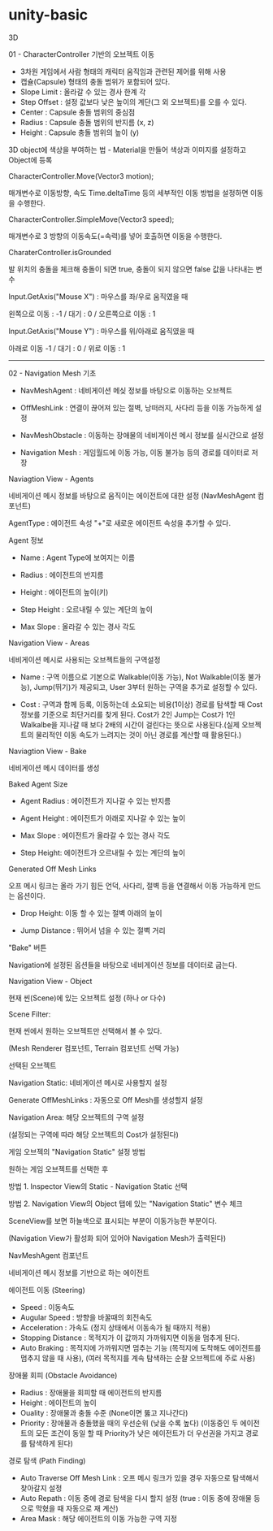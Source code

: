 # unity-basic



3D

01 - CharacterController 기반의 오브젝트 이동

- 3차원 게임에서 사람 형태의 캐릭터 움직임과 관련된 제어를 위해 사용
- 캡슐(Capsule) 형태의 충돌 범위가 포함되어 있다.
- Slope Limit : 올라갈 수 있는 경사 한계 각
- Step Offset : 설정 값보다 낮은 높이의 계단(그 외 오브젝트)를 오를 수 있다.
- Center : Capsule 충돌 범위의 중심점
- Radius : Capsule 충돌 범위의 반지름 (x, z)
- Height : Capsule 충돌 범위의 높이 (y)

3D object에 색상을 부여하는 법 - Material을 만들어 색상과 이미지를 설정하고 Object에 등록

CharacterController.Move(Vector3 motion);

매개변수로 이동방향, 속도 Time.deltaTime 등의 세부적인 이동 방법을 설정하면 이동을 수행한다.

CharacterController.SimpleMove(Vector3 speed);

매개변수로 3 방향의 이동속도(=속력)를 넣어 호출하면 이동을 수행한다.

CharaterController.isGrounded

발 위치의 충돌을 체크해 충돌이 되면 true, 충돌이 되지 않으면 false 값을 나타내는 변수

Input.GetAxis("Mouse X") : 마우스를 좌/우로 움직였을 때

왼쪽으로 이동 : -1 / 대기 :  0 / 오른쪽으로 이동 : 1

Input.GetAxis("Mouse Y") : 마우스를 위/아래로 움직였을 때

아래로 이동 -1 / 대기 : 0 / 위로 이동 : 1

------

02 - Navigation Mesh 기초

- NavMeshAgent : 네비게이션 메싲 정보를 바탕으로 이동하는 오브젝트

- OffMeshLink : 연결이 끊어져 있는 절벽, 낭떠러지, 사다리 등을 이동 가능하게 설정

- NavMeshObstacle : 이동하는 장애물의 네비게이션 메시 정보를 실시간으로 설정

- Navigation Mesh :  게임월드에 이동 가능, 이동 불가능 등의 경로를 데이터로 저장



Naviagtion View - Agents

네비게이션 메시 정보를 바탕으로 움직이는 에이전트에 대한 설정 (NavMeshAgent 컴포넌트)

AgentType : 에이전트 속성 "+"로 새로운 에이전트 속성을 추가할  수 있다.

Agent 정보

- Name : Agent Type에 보여지는 이름

- Radius : 에이전트의 반지름

- Height : 에이전트의 높이(키)

- Step Height : 오르내릴 수 있는 계단의 높이

- Max Slope : 올라갈 수 있는 경사 각도



Navigation View - Areas

네비게이션 메시로 사용되는 오브젝트들의 구역설정

- Name : 구역 이름으로 기본으로 Walkable(이동 가능), Not Walkable(이동 불가능), Jump(뛰기)가 제공되고, User 3부터 원하는 구역을 추가로 설정할 수 있다.

- Cost : 구역과 함께 등록, 이동하는데 소요되는 비용(1이상) 경로를 탐색할 때 Cost 정보를 기준으로 최단거리를 찾게 된다. Cost가 2인 Jump는 Cost가 1인 Walkalbe을 지나갈 때 보다 2배의 시간이 걸린다는 뜻으로 사용된다.(실제 오브젝트의 물리적인 이동 속도가 느려지는 것이 아닌 경로를 계산할 때 활용된다.)



Naviagtion View - Bake

네비게이션 메시 데이터를 생성

Baked Agent Size

- Agent Radius : 에이전트가 지나갈 수 있는 반지름

- Agent Height : 에이전트가 아래로 지나갈 수 있는 높이

- Max Slope : 에이전트가 올라갈 수 있는 경사 각도

- Step Height: 에이전트가 오르내릴 수 있는 계단의 높이

Generated Off Mesh Links

오프 메시 링크는 올라 가기 힘든 언덕, 사다리, 절벽 등을 연결해서 이동 가능하게 만드는 옵션이다.

- Drop Height: 이동 할 수 있는 절벽 아래의 높이

- Jump Distance : 뛰어서 넘을 수 있는 절벽 거리

"Bake" 버튼

Navigation에 설정된 옵션들을 바탕으로 네비게이션 정보를 데이터로 굽는다.



Navigation View - Object

현재 씬(Scene)에 있는 오브젝트 설정 (하나 or 다수)

Scene Filter:

현재 씬에서 원하는 오브젝트만 선택해서 볼 수 있다.

(Mesh Renderer 컴포넌트, Terrain 컴포넌트 선택 가능)

선택된 오브젝트

Navigation Static: 네비게이션 메시로 사용할지 설정

Generate OffMeshLinks : 자동으로 Off Mesh를 생성할지 설정

Navigation Area: 해당 오브젝트의 구역 설정

(설정되는 구역에 따라 해당 오브젝트의 Cost가 설정된다)



게임 오브젝의 "Navigation Static" 설정 방법

원하는 게임 오브젝트를 선택한 후

방법 1. Inspector View의 Static - Navigation Static 선택

방법 2. Navigation View의 Object 탭에 있는 "Navigation Static" 변수 체크



SceneView를 보면 하늘색으로 표시되는 부분이 이동가능한 부분이다.

(Navigation View가 활성화 되어 있어야 Navigation Mesh가 출력된다)



NavMeshAgent 컴포넌트

네비게이션 메시 정보를 기반으로 하는 에이전트

에이전트 이동 (Steering)

- Speed : 이동속도
- Augular Speed : 방향을 바꿀때의 회전속도
- Acceleration : 가속도 (정지 상태에서 이동속가 될 때까지 적용)
- Stopping Distance : 목적지가 이 값까지 가까워지면 이동을 멈추게 된다.
- Auto Braking : 목적지에 가까워지면 멈추는 기능 (목적지에 도착해도 에이전트를 멈추지 않을 때 사용), (여러 목적지를 계속 탐색하는 순찰 오브젝트에 주로 사용)

장애물 회피 (Obstacle Avoidance)

- Radius : 장애물을 회피할 때 에이전트의 반지름
- Height : 에이전트의 높이
- Ouality : 장애물과 충돌 수준 (None이면 뚫고 지나간다)
- Priority : 장애물과 충돌했을 때의 우선순위 (낮을 수록 높다) (이동중인 두 에이전트의 모든 조건이 동일 할 때 Priority가 낮은 에이전트가 더 우선권을 가지고 경로를 탐색하게 된다)

경로 탐색 (Path Finding)

- Auto Traverse Off Mesh Link : 오프 메시 링크가 있을 경우 자동으로 탐색해서 찾아갈지 설정
- Auto Repath : 이동 중에 경로 탐색을 다시 할지 설정 (true : 이동 중에 장애물 등으로 막혔을 때 자동으로 재 계산)
- Area Mask : 해당 에이전트의 이동 가능한 구역 지정
